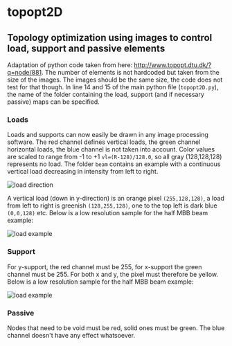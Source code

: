# topopt2D
## Topology optimization using images to control load, support and passive elements

Adaptation of python code taken from here: http://www.topopt.dtu.dk/?q=node/881.
The number of elements is not hardcoded but taken from the size of the images. The images should be the same size, the code does not test for that though.
In line 14 and 15 of the main python file (`topopt2D.py`), the name of the folder containing the load, support (and if necessary passive) maps can be specified.

### Loads
Loads and supports can now easily be drawn in any image processing software. The red channel defines vertical loads, the green channel horizontal loads, the blue channel is not taken into account. Color values are scaled to range from -1 to +1 `vl=(R-128)/128.0`, so all gray (128,128,128) represents no load. The folder `beam` contains an example with a continuous vertical load decreasing in intensity from left to right.

![load direction](https://github.com/worbit/topopt2D/blob/master/map.png)

A vertical load (down in y-direction) is an orange pixel `(255,128,128)`, a load from left to right is greenish `(128,255,128)`, one to the top left is dark blue `(0,0,128)` etc. Below is a low resolution sample for the half MBB beam example:

![load example](https://github.com/worbit/topopt2D/blob/master/load.png)

### Support
For y-support, the red channel must be 255, for x-support the green channel must be 255. For both x and y, the pixel must therefore be yellow. Below is a low resolution sample for the half MBB beam example:

![load example](https://github.com/worbit/topopt2D/blob/master/support.png)

### Passive
Nodes that need to be void must be red, solid ones must be green. The blue channel doesn't have any effect whatsoever.
